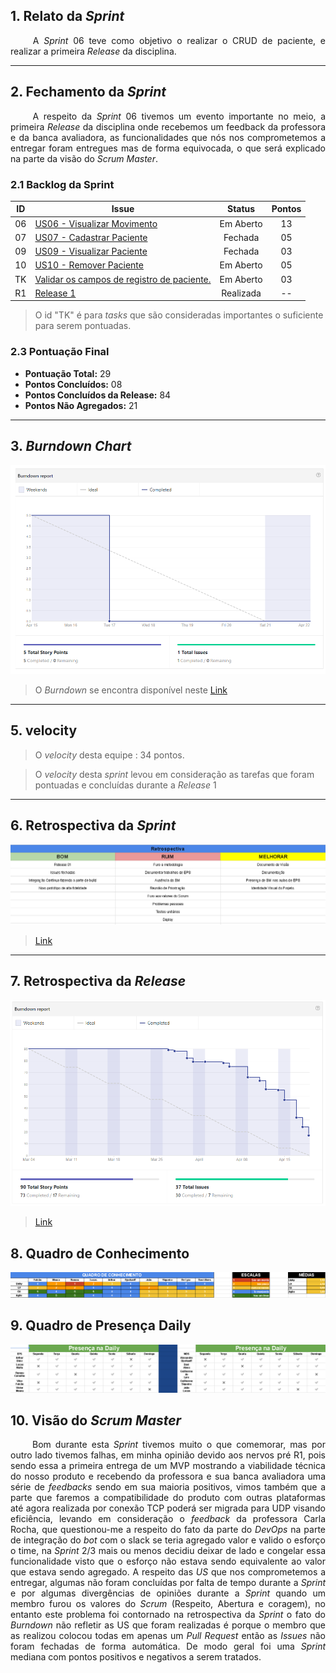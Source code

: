 ## 1. Relato da _Sprint_

<p align="justify">&emsp;&emsp; A <i>Sprint</i> 06 teve como objetivo o realizar o CRUD de paciente, e realizar a primeira <i>Release</i> da disciplina.</p>

---

## 2. Fechamento da _Sprint_
<p align="justify">&emsp;&emsp; A respeito da <i>Sprint</i> 06 tivemos um evento importante no meio, a primeira <i>Release</i> da disciplina onde recebemos um feedback da professora e da banca avaliadora, as funcionalidades que nós nos comprometemos a entregar foram entregues mas de forma equivocada, o que será explicado na parte da visão do <i>Scrum Master</i>.  </p>

### 2.1 Backlog da Sprint

| ID | Issue | Status | Pontos |
|:--:| ------- | :----: | :----: |
| 06 | [US06 - Visualizar Movimento](https://github.com/fga-gpp-mds/2018.1-Reabilitacao-Motora/issues/135) | Em Aberto | 13 |
| 07 | [US07 - Cadastrar Paciente](https://github.com/fga-gpp-mds/2018.1-Reabilitacao-Motora/issues/95) | Fechada | 05 |
| 09 | [US09 - Visualizar Paciente](https://github.com/fga-gpp-mds/2018.1-Reabilitacao-Motora/issues/137) | Fechada | 03 |
| 10 | [US10 - Remover Paciente](https://github.com/fga-gpp-mds/2018.1-Reabilitacao-Motora/issues/138) | Em Aberto | 05 |
| TK | [Validar os campos de registro de paciente.](https://github.com/fga-gpp-mds/2018.1-Reabilitacao-Motora/issues/131) | Em Aberto | 03 |
| R1 | [Release 1](https://github.com/fga-gpp-mds/2018.1-Reabilitacao-Motora/releases/tag/0.1) | Realizada | -- |

> O id "TK" é para *tasks* que são consideradas importantes o suficiente para serem pontuadas.

### 2.3 Pontuação Final

* **Pontuação Total:** 29
* **Pontos Concluídos:** 08
* **Pontos Concluídos da Release:** 84
* **Pontos Não Agregados:** 21

------------

## 3. _Burndown Chart_

![](https://raw.githubusercontent.com/RomeuCarvalhoAntunes/2018.1-Reabilitacao-Motora/master/docs/imagens/Burndown/Sprint_06.png)

> O _Burndown_ se encontra disponível neste [Link](https://github.com/fga-gpp-mds/2018.1-Reabilitacao-Motora/issues#reports?report=burndown&milestoneId=3179766&showPRs=false)

------------

## 5. velocity

> O _velocity_ desta equipe  : 34 pontos.

> O _velocity_ desta _sprint_ levou em consideração as tarefas que foram pontuadas e concluídas durante a _Release_ 1

------------


## 6. Retrospectiva da _Sprint_

![](https://raw.githubusercontent.com/RomeuCarvalhoAntunes/2018.1-Reabilitacao-Motora/master/docs/imagens/Retrospectiva/Retrospectiva_Sprint06.png)

 >[Link](https://raw.githubusercontent.com/RomeuCarvalhoAntunes/2018.1-Reabilitacao-Motora/master/docs/imagens/Retrospectiva/Retrospectiva_Sprint06.png)

------------

## 7. Retrospectiva da _Release_

![](https://raw.githubusercontent.com/RomeuCarvalhoAntunes/2018.1-Reabilitacao-Motora/master/docs/imagens/Release/Burndown_Release_01.png)

>[Link](https://github.com/fga-gpp-mds/2018.1-Reabilitacao-Motora/milestone/10#reports?report=burndown&milestoneId=3183847&showPRs=false)


## 8. Quadro de Conhecimento

![](https://raw.githubusercontent.com/RomeuCarvalhoAntunes/2018.1-Reabilitacao-Motora/master/docs/imagens/Quadro%20de%20Conhecimento/Quadro_Conhecimento_06.png)

## 9. Quadro de Presença Daily

![](https://raw.githubusercontent.com/RomeuCarvalhoAntunes/2018.1-Reabilitacao-Motora/master/docs/imagens/Daily/Sprint06.png)


## 10. Visão do _Scrum Master_
<p align="justify">&emsp;&emsp; Bom durante esta <i>Sprint</i> tivemos muito o que comemorar, mas por outro lado tivemos falhas, em minha opinião devido aos nervos pré R1, pois sendo essa a primeira entrega de um MVP mostrando a viabilidade técnica do nosso produto e recebendo da professora e sua banca avaliadora uma série de <i>feedbacks</i> sendo em sua maioria positivos, vimos também que a parte que faremos a compatibilidade do produto com outras plataformas até agora realizada por conexão TCP poderá ser migrada para UDP visando eficiência, levando em consideração o <i>feedback</i> da professora Carla Rocha, que questionou-me a respeito do fato da parte do <i>DevOps</i> na parte de integração do <i>bot</i> com o slack se teria agregado valor e valido o esforço o time, na <i>Sprint</i> 2/3 mais ou menos decidiu deixar de lado e congelar essa funcionalidade visto que o esforço não estava sendo equivalente ao valor que estava sendo agregado. A respeito das <i>US</i> que nos comprometemos a entregar, algumas não foram concluídas por falta de tempo durante a <i>Sprint</i> e por algumas divergências de opiniões durante a <i>Sprint</i> quando um membro furou os valores do <i>Scrum</i> (Respeito, Abertura e coragem), no entanto este problema foi contornado na retrospectiva da <i>Sprint</i> o fato do <i>Burndown</i> não refletir as US que foram realizadas é porque o membro que as realizou colocou todas em apenas um <i>Pull Request</i> então as <i>Issues</i> não foram fechadas de forma automática. De modo geral foi uma <i>Sprint</i> mediana com pontos positivos e negativos a serem tratados.  </p>
